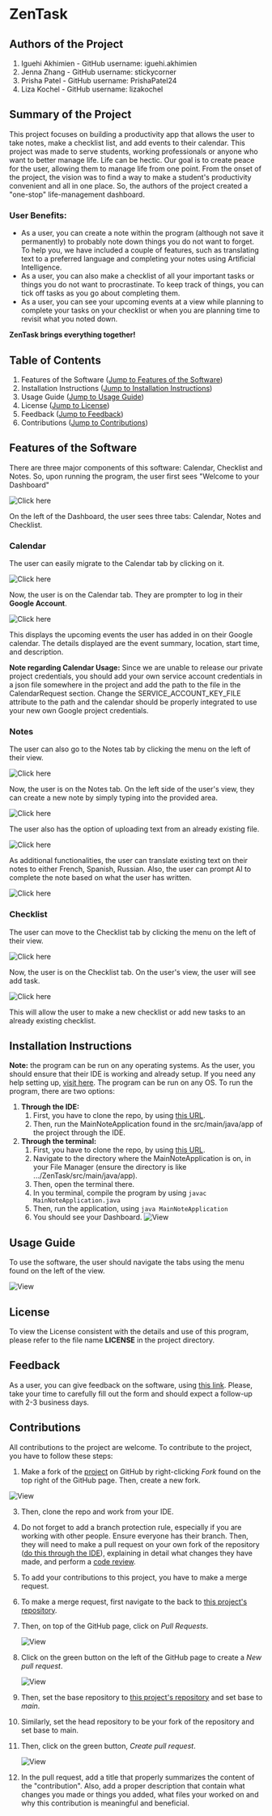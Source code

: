 # ZenTask

## Authors of the Project 
1. Iguehi Akhimien - GitHub username: iguehi.akhimien
2. Jenna Zhang - GitHub username: stickycorner 
3. Prisha Patel - GitHub username: PrishaPatel24
4. Liza Kochel - GitHub username: lizakochel

## Summary of the Project
This project focuses on building a productivity app that allows the user to take notes, make a checklist list, and add events to their calendar.
This project was made to serve students, working professionals or anyone who want to better manage life.
Life can be hectic. Our goal is to create peace for the user, allowing them to manage life from one point. 
From the onset of the project, the vision was to find a way to make a student's productivity convenient and all in one place.
So, the authors of the project created a "one-stop" life-management dashboard. 

### User Benefits:
* As a user, you can create a note within the program (although not save it permanently) to probably note down things you do not want to forget. 
To help you, we have included a couple of features, such as translating text to a preferred language and completing your notes using Artificial Intelligence.
* As a user, you can also make a checklist of all your important tasks or things you do not want to procrastinate.
To keep track of things, you can tick off tasks as you go about completing them.
* As a user, you can see your upcoming events at a view while planning to complete your tasks on your checklist or when you are planning time to revisit what you noted down. 

**ZenTask brings everything together!**

## Table of Contents
1. Features of the Software ([Jump to Features of the Software](#features-of-the-software))
2. Installation Instructions ([Jump to Installation Instructions](#installation-instructions))
3. Usage Guide ([Jump to Usage Guide](#usage-guide))
4. License ([Jump to License](#license))
5. Feedback ([Jump to Feedback](#feedback))
6. Contributions ([Jump to Contributions](#contributions))


## Features of the Software
There are three major components of this software: Calendar, Checklist and Notes.
So, upon running the program, the user first sees "Welcome to your Dashboard" 

![Click here](images/dashboard.png) 

On the left of the Dashboard, the user sees three tabs: Calendar, Notes and Checklist.

### Calendar
The user can easily migrate to the Calendar tab by clicking on it. 

![Click here](images/navigate_calendar.png) 

Now, the user is on the Calendar tab. They are prompter to log in their __Google Account__. 

![Click here](images/view_calendar.png)

This displays the upcoming events the user has added in on their Google calendar.
The details displayed are the event summary, location, start time, and description.

__Note regarding Calendar Usage:__ Since we are unable to release our private project credentials, you should add your
own service account credentials in a json file somewhere in the project and add the path to the file in the CalendarRequest section.
Change the SERVICE_ACCOUNT_KEY_FILE attribute to the path and the calendar should be properly
integrated to use your new own Google project credentials.

### Notes
The user can also go to the Notes tab by clicking the menu on the left of their view. 

![Click here](images/navigate_notes.png)

Now, the user is on the Notes tab.
On the left side of the user's view, they can create a new note by simply typing into the provided area. 

![Click here](images/create-note.png)

The user also has the option of uploading text from an already existing file. 

![Click here](images/uploadnote.png)  

As additional functionalities, the user can translate existing text on their notes to either French, Spanish, Russian.
Also, the user can prompt AI to complete the note based on what the user has written. 

![Click here](images/translateandAI.png)

### Checklist
The user can move to the Checklist tab by clicking the menu on the left of their view. 

![Click here](images/navigate_checklist.png)

Now, the user is on the Checklist tab. 
On the user's view, the user will see add task. 

![Click here](images/view_checklist.png)

This will allow the user to make a new checklist or add new tasks to an already existing checklist.


## Installation Instructions
__Note:__ the program can be run on any operating systems.
As the user, you should ensure that their IDE is working and already setup. If you need any help setting up, 
[visit here](https://www.jetbrains.com/help/idea/getting-started.html). The program can be run on any OS.
To run the program, there are two options:
1. __Through the IDE:__
   1. First, you have to clone the repo, by using [this URL](https://github.com/PrishaPatel24/ZenTask.git).  
   2. Then, run the MainNoteApplication found in the src/main/java/app of the project through the IDE.
2. __Through the terminal:__
   1. First, you have to clone the repo, by using [this URL](https://github.com/PrishaPatel24/ZenTask.git). 
   2. Navigate to the directory where the MainNoteApplication is on, in your File Manager 
   (ensure the directory is like .../ZenTask/src/main/java/app). 
   3. Then, open the terminal there. 
   4. In you terminal, compile the program by using `javac MainNoteApplication.java`
   5. Then, run the application, using `java MainNoteApplication`
   6. You should see your Dashboard. 
    ![View](images/dashboard.png)

## Usage Guide
To use the software, the user should navigate the tabs using the menu found on the left of the view. 

![View](images/menu.png)

## License
To view the License consistent with the details and use of this program, please refer to the file name **LICENSE** in the project directory.

## Feedback
As a user, you can give feedback on the software, using [this link](https://forms.gle/mA2Q9dh3G84v8RdW7).
Please, take your time to carefully fill out the form and should expect a follow-up with 2-3 business days.

## Contributions
All contributions to the project are welcome.
To contribute to the project, you have to follow these steps:
1. Make a fork of the [project](https://github.com/PrishaPatel24/ZenTask) on GitHub by right-clicking _Fork_ found on the top right of the GitHub page.
Then, create a new fork.

![View](images/create-fork.png)

3. Then, clone the repo and work from your IDE.
4. Do not forget to add a branch protection rule, especially if you are working with other people. Ensure everyone has their branch. 
Then, they will need to make a pull request on your own fork of the repository ([do this through the IDE](https://www.jetbrains.com/help/idea/work-with-github-pull-requests.html#create-pull-request)), 
explaining in detail what changes they have made, and perform a [code review](https://swimm.io/learn/code-reviews/ultimate-10-step-code-review-checklist).
5. To add your contributions to this project, you have to make a merge request. 
6. To make a merge request, first navigate to the back to [this project's repository](https://github.com/PrishaPatel24/ZenTask).
7. Then, on top of the GitHub page, click on _Pull Requests_.
   
    ![View](images/pull-request.png)
   
9. Click on the green button on the left of the GitHub page to create a _New pull request_.
    
    ![View](images/new-pull-request.png)
   
11. Then, set the base repository to [this project's repository](https://github.com/PrishaPatel24/ZenTask) and set base to _main_.
12. Similarly, set the head repository to be your fork of the repository and set base to main.
13. Then, click on the green button, _Create pull request_.
    
    ![View](images/create-pull-request.png)
    
15. In the pull request, add a title that properly summarizes the content of the "contribution". 
Also, add a proper description that contain what changes you made or things you added, what files your worked on and why this contribution is meaningful and beneficial. 

